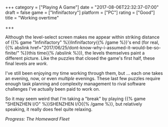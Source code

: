 +++
category = ["Playing A Game"]
date = "2017-08-06T22:32:37-07:00"
draft = false
game = ["Infinifactory"]
platform = ["PC"]
rating = ["Good"]
title = "Working overtime"

+++

Although the level-select screen makes me appear within striking distance of {{% game "Infinifactory" %}}Infinifactory{{% /game %}}'s end (for real, {{% abslink href="2017/06/25/dont-know-why-i-assumed-it-would-be-so-finite/" %}}this time{{% /abslink %}}), the levels themselves paint a different picture.  Like the puzzles that closed the game's first half, these final levels are <i>work</i>.

I've still been enjoying my time working through them, but ... each one takes an evening, now, or even <i>multiple</i> evenings.  These last few puzzles require enough task planning and complexity management to rival software challenges I've actually been paid to work on.

So it may seem weird that I'm taking a "break" by playing {{% game "SHENZHEN I/O" %}}SHENZHEN I/O{{% /game %}}, but relatively speaking, it really does feel quite relaxing.

<i>Progress: The Homeward Fleet</i>
